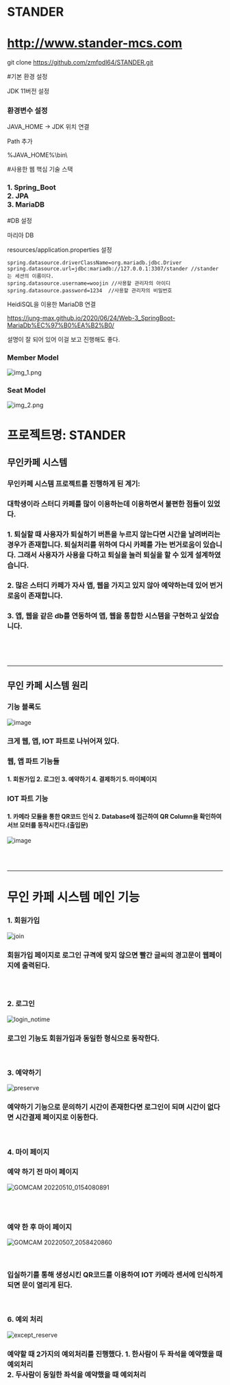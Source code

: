 # STANDER

# http://www.stander-mcs.com

git clone https://github.com/zmfpdl64/STANDER.git

#기본 환경 설정

JDK 11버전 설정

<h3>환경변수 설정</h3>

JAVA_HOME -> JDK 위치 연결

Path 추가

%JAVA_HOME%\bin\

#사용한 웹 핵심 기술 스택

<h3>
1. Spring_Boot<br>
2. JPA<br>
3. MariaDB<br>

</h3>

#DB 설정

마리아 DB

resources/application.properties 설정

    spring.datasource.driverClassName=org.mariadb.jdbc.Driver
    spring.datasource.url=jdbc:mariadb://127.0.0.1:3307/stander //stander는 세션의 이름이다.
    spring.datasource.username=woojin //사용할 관리자의 아이디
    spring.datasource.password=1234  //사용할 관리자의 비밀번호 

HeidiSQL을 이용한 MariaDB 연결

https://jung-max.github.io/2020/06/24/Web-3_SpringBoot-MariaDb%EC%97%B0%EA%B2%B0/

설명이 잘 되어 있어 이걸 보고 진행해도 좋다.
<h3>Member Model</h3>

![img_1.png](img_1.png)

<h3>Seat Model</h3>

![img_2.png](img_2.png)

<h1>프로젝트명: STANDER </h1>

<h2> 무인카페 시스템</h2>
<h3>무인카페 시스템 프로젝트를 진행하게 된 계기:</h3>
<h3>대학생이라 스터디 카페를 많이 이용하는데 이용하면서 불편한 점들이 있었다.</h3>
<h3>1. 퇴실할 때 사용자가 퇴실하기 버튼을 누르지 않는다면 시간을 날려버리는 경우가 존재합니다.
퇴실처리를 위하여 다시 카페를 가는 번거로움이 있습니다. 그래서 사용자가 사용을 다하고 퇴실을 눌러 퇴실을 할 수 있게 설계하였습니다.</h3>
<h3>2. 많은 스터디 카페가 자사 앱, 웹을 가지고 있지 않아 예약하는데 있어 번거로움이 존재합니다. </h3>
<h3>3. 앱, 웹을 같은 db를 연동하여 앱, 웹을 통합한 시스템을 구현하고 싶었습니다.</h3>
<br><br><br>
<hr>
<h2>무인 카페 시스템 원리</h2>

<h3>기능 블록도</h3>

![image](https://user-images.githubusercontent.com/69797420/170821938-52fd04aa-b46b-43bb-bd98-d792a5be91e8.png)

<h3>크게 웹, 앱, IOT 파트로 나뉘어져 있다.</h3>
<h3>웹, 앱 파트 기능들</h3>
<h4>
1. 회원가입
2. 로그인
3. 예약하기
4. 결제하기
5. 마이페이지</h4>

<h3>IOT 파트 기능</h3>
<h4>
1. 카메라 모듈을 통한 QR코드 인식
2. Database에 접근하여 QR Column을 확인하여 서브 모터를 동작시킨다.(출입문)
</h4>

![image](https://user-images.githubusercontent.com/69797420/170821953-00fb6f58-c560-4559-ab70-2354c46ab1e8.png)

<br><br>
<hr>

<h1> 무인 카페 시스템 메인 기능</h1>

<h3>1. 회원가입</h3>

![join](https://user-images.githubusercontent.com/69797420/170821105-ac4451cd-bbc1-42ca-a916-48cc8a11fc67.gif)

<h3>회원가입 페이지로 로그인 규격에 맞지 않으면 빨간 글씨의 경고문이 웹페이지에 출력된다.<h3>
<br>
<h3>2. 로그인</h3>

![login_notime](https://user-images.githubusercontent.com/69797420/170821109-4c2132aa-c9da-4800-842c-78a116d5306e.gif)

<h3>로그인 기능도 회원가입과 동일한 형식으로 동작한다.</h3>
<br>
<h3>3. 예약하기</h3>

![preserve](https://user-images.githubusercontent.com/69797420/170821111-60f42a37-bc4b-45e1-b04c-514631de6b8f.gif)

<h3>예약하기 기능으로 문의하기 시간이 존재한다면 로그인이 되며 시간이 없다면 시간결제 페이지로 이동한다.</h3>
<br>
<h3>4. 마이 페이지</h3>

<h3>예약 하기 전 마이 페이지</h3>
    
    
![GOMCAM 20220510_0154080891](https://user-images.githubusercontent.com/69797420/170823306-47ce36ac-7f7d-49ff-ad16-0e9c3c0dcac8.png)
    
    
<br><br>

<h3>예약 한 후 마이 페이지</h3>
    
    
![GOMCAM 20220507_2058420860](https://user-images.githubusercontent.com/69797420/170823324-a0336188-24d5-4ef9-a16c-9d0fa625ff22.png)

    
<br>
<h3>입실하기를 통해 생성시킨 QR코드를 이용하여 IOT 카메라 센서에 인식하게 되면 문이 열리게 된다.</h3>
<br>
<h3>6. 예외 처리</h3>

![except_reserve](https://user-images.githubusercontent.com/69797420/170821103-3b416e1c-265d-425d-af32-cf8c566bbe96.gif)

<h3>예약할 때 2가지의 예외처리를 진행했다.
1. 한사람이 두 좌석을 예약했을 때 예외처리<br>
2. 두사람이 동일한 좌석을 예약했을 때 예외처리<br>
    </h3>
<br>






